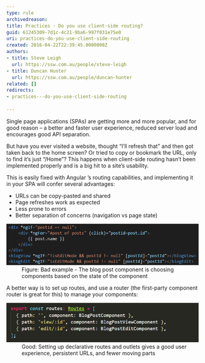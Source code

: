 ```yaml
---
type: rule
archivedreason: 
title: Practices - Do you use client-side routing?
guid: 61245309-7d1c-4c21-9ba6-997f031e75e0
uri: practices-do-you-use-client-side-routing
created: 2016-04-22T22:39:45.0000000Z
authors:
- title: Steve Leigh
  url: https://ssw.com.au/people/steve-leigh
- title: Duncan Hunter
  url: https://ssw.com.au/people/duncan-hunter
related: []
redirects:
- practices---do-you-use-client-side-routing

---
```


Single page applications (SPAs) are getting more and more popular, and for good reason – a better and faster user experience, reduced server load and encourages good API separation.

But have you ever visited a website, thought “I’ll refresh that” and then got taken back to the home screen? Or tried to copy or bookmark the URL, only to find it’s just “/Home”? This happens when client-side routing hasn’t been implemented properly and is a big hit to a site’s usability.

<!--endintro-->

This is easily fixed with Angular ’s routing capabilities, and implementing it in your SPA will confer several advantages:

* URLs can be copy-pasted and shared
* Page refreshes work as expected
* Less prone to errors
* Better separation of concerns (navigation vs page state)

<dl class="badImage"><dt> <img src="client-side-bad.png" alt="client-side-bad.png"> </dt><dd>Figure: Bad example - The blog post component is choosing components based on the state of the component</dd></dl>
A better way is to set up routes, and use a router (the first-party component router is great for this) to manage your components:
<dl class="goodImage"><dt> <img src="client-side-good.png" alt="client-side-good.png"> <br>
   </dt><dd>Good: Setting up declarative routes and outlets gives a good user experience, persistent URLs, and fewer moving parts </dd></dl>
